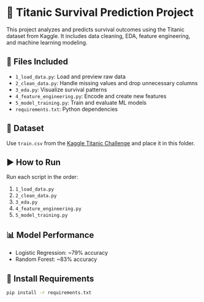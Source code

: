 # 🧠 Titanic Survival Prediction Project

This project analyzes and predicts survival outcomes using the Titanic dataset from Kaggle.
It includes data cleaning, EDA, feature engineering, and machine learning modeling.

## 📁 Files Included
- `1_load_data.py`: Load and preview raw data
- `2_clean_data.py`: Handle missing values and drop unnecessary columns
- `3_eda.py`: Visualize survival patterns
- `4_feature_engineering.py`: Encode and create new features
- `5_model_training.py`: Train and evaluate ML models
- `requirements.txt`: Python dependencies

## 💾 Dataset
Use `train.csv` from the [Kaggle Titanic Challenge](https://www.kaggle.com/c/titanic/data) and place it in this folder.

## ▶️ How to Run
Run each script in the order:
1. `1_load_data.py`
2. `2_clean_data.py`
3. `3_eda.py`
4. `4_feature_engineering.py`
5. `5_model_training.py`

## 📊 Model Performance
- Logistic Regression: ~79% accuracy
- Random Forest: ~83% accuracy

## 🔧 Install Requirements
```bash
pip install -r requirements.txt
```